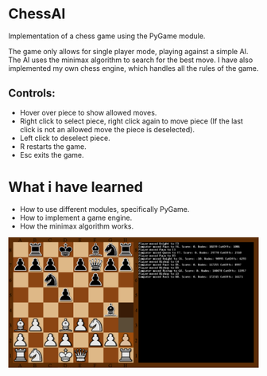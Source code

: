 # ChessAI

Implementation of a chess game using the PyGame module.

The game only allows for single player mode, playing against a simple AI. The AI uses the minimax algorithm to search for the best move.
I have also implemented my own chess engine, which handles all the rules of the game.

## Controls:
- Hover over piece to show allowed moves.
- Right click to select piece, right click again to move piece (If the last click is not an allowed move the piece is deselected).
- Left click to deselect piece.
- R restarts the game.
- Esc exits the game.

# What i have learned
- How to use different modules, specifically PyGame.
- How to implement a game engine.
- How the minimax algorithm works.


![Screenshot](Images/game_img.png "What the game looks like")
